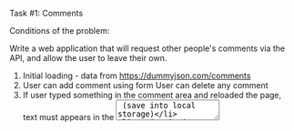 Task #1: Comments

Conditions of the problem:

Write a web application that will request other people's comments via the API, and allow the user to leave their own.

1. Initial loading - data from https://dummyjson.com/comments  
2. User can add comment using form  User can delete any comment  
3. If user typed something in the comment area and reloaded the  page, text must appears in the <textarea> (save into local storage)  
4. Design is just example (no need pixel perfect :))

Technology stack:
- HTML, SCSS
- JS
- React
- Redux + Redux Thunk

Example:

![Example](https://github.com/KIBINNANEKO/react-test-task-comments/raw/main/src/assets/template.png)

What I would improve in a real project:
- Would add a loading skeleton
- Better comment text validation
- More animations
- Static or dynamic pagination for loading comments

Demonstration:

![Gif](https://github.com/KIBINNANEKO/react-test-task-comments/blob/main/src/assets/demonstration.gif)
